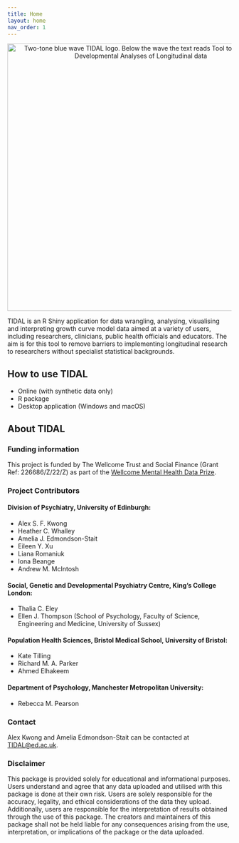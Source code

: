 ```yaml
---
title: Home
layout: home
nav_order: 1
---
```


<p align="center">
<img width="600" alt="Two-tone blue wave TIDAL logo. Below the wave the text reads Tool to Implement Developmental Analyses of Longitudinal data" src="https://user-images.githubusercontent.com/24313187/216609683-bac9e15c-6860-4441-a9ae-936f81940b1b.png">
</p>

TIDAL is an R Shiny application for data wrangling, analysing, visualising and interpreting growth curve model data aimed at a variety of users, including researchers, clinicians, public health officials and educators. The aim is for this tool to remove barriers to implementing longitudinal research to researchers without specialist statistical backgrounds. 

## How to use TIDAL

* Online (with synthetic data only)
* R package
* Desktop application (Windows and macOS)


## About TIDAL

### Funding information

This project is funded by The Wellcome Trust and Social Finance (Grant Ref: 226686/Z/22/Z) as part of the [Wellcome Mental Health Data Prize](https://wellcome.org/what-we-do/mental-health/mental-health-data-prize).

### Project Contributors

#### Division of Psychiatry, University of Edinburgh:
* Alex S. F. Kwong
* Heather C. Whalley
* Amelia J. Edmondson-Stait
* Eileen Y. Xu
* Liana Romaniuk
* Iona Beange
* Andrew M. McIntosh

#### Social, Genetic and Developmental Psychiatry Centre, King’s College London:
* Thalia C. Eley
* Ellen J. Thompson (School of Psychology, Faculty of Science, Engineering and Medicine, University of Sussex)

#### Population Health Sciences, Bristol Medical School, University of Bristol:
* Kate Tilling
* Richard M. A. Parker
* Ahmed Elhakeem

#### Department of Psychology, Manchester Metropolitan University:
* Rebecca M. Pearson

### Contact

Alex Kwong and Amelia Edmondson-Stait can be contacted at [TIDAL@ed.ac.uk](TIDAL@ed.ac.uk).

### Disclaimer
This package is provided solely for educational and informational purposes. Users understand and agree that any data uploaded and utilised with this package is done at their own risk. Users are solely responsible for the accuracy, legality, and ethical considerations of the data they upload. Additionally, users are responsible for the interpretation of results obtained through the use of this package. The creators and maintainers of this package shall not be held liable for any consequences arising from the use, interpretation, or implications of the package or the data uploaded.